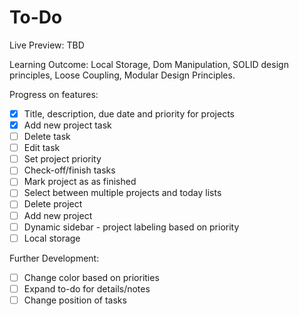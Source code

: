 # To-Do

Live Preview: TBD

Learning Outcome: Local Storage, Dom Manipulation, SOLID design principles, Loose Coupling, Modular Design Principles.

Progress on features:
- [x] Title, description, due date and priority for projects
- [x] Add new project task
- [ ] Delete task
- [ ] Edit task
- [ ] Set project priority
- [ ] Check-off/finish tasks
- [ ] Mark project as as finished
- [ ] Select between multiple projects and today lists
- [ ] Delete project
- [ ] Add new project
- [ ] Dynamic sidebar - project labeling based on priority
- [ ] Local storage

Further Development:
- [ ] Change color based on priorities 
- [ ] Expand to-do for details/notes
- [ ] Change position of tasks
